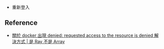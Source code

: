 
- 重新登入

## Reference 

- [關於 docker 出現 denied: requested access to the resource is denied 解決方式 | 是 Ray 不是 Array](https://israynotarray.com/docker/20220423/196903828/)